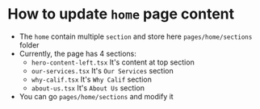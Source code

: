 # How to update `home` page content

- The `home` contain multiple `section` and store here `pages/home/sections` folder
- Currently, the page has 4 sections:
  - `hero-content-left.tsx` It's content at top section
  - `our-services.tsx` It's `Our Services` section
  - `why-calif.tsx` It's `Why Calif` section
  - `about-us.tsx` It's `About Us` section
- You can go `pages/home/sections` and modify it
